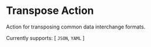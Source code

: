 # Transpose Action

Action for transposing common data interchange formats.

Currently supports: [ `JSON`, `YAML` ]
